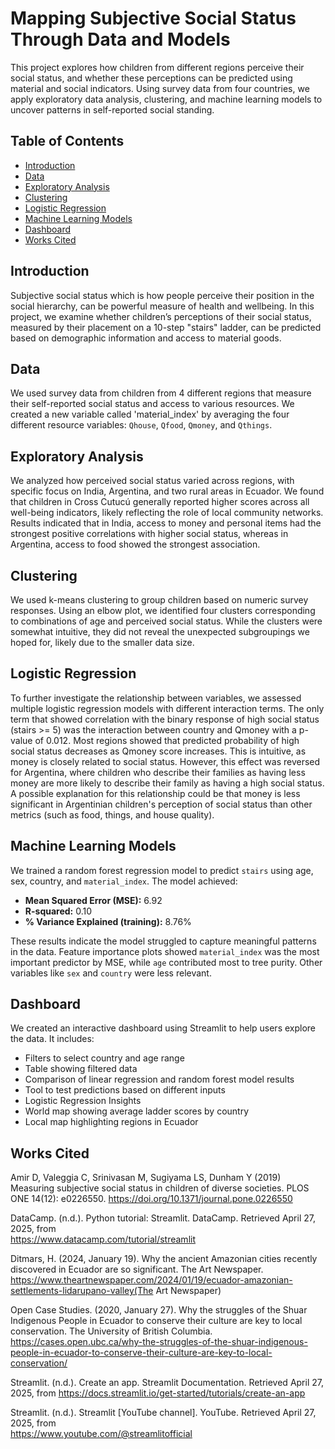 # Mapping Subjective Social Status Through Data and Models

This project explores how children from different regions perceive their social status, and whether these perceptions can be predicted using material and social indicators. Using survey data from four countries, we apply exploratory data analysis, clustering, and machine learning models to uncover patterns in self-reported social standing.

## Table of Contents

- [Introduction](#introduction)
- [Data](#data)
- [Exploratory Analysis](#exploratory-analysis)
- [Clustering](#clustering)
- [Logistic Regression](#logistic-regression)
- [Machine Learning Models](#machine-learning-models)
- [Dashboard](#dashboard)
- [Works Cited](#works-cited)
  
  



## Introduction

Subjective social status which is how people perceive their position in the social hierarchy, can be powerful measure of health and wellbeing. In this project, we examine whether children’s perceptions of their social status, measured by their placement on a 10-step "stairs" ladder, can be predicted based on demographic information and access to material goods.

## Data 

We used survey data from children from 4 different regions that measure their self-reported social status and access to various resources. We created a new variable called 'material_index' by averaging the four different resource variables: `Qhouse`, `Qfood`, `Qmoney`, and `Qthings`.


## Exploratory Analysis

We analyzed how perceived social status varied across regions, with specific focus on India, Argentina, and two rural areas in Ecuador. We found that children in Cross Cutucú generally reported higher scores across all well-being indicators, likely reflecting the role of local community networks. Results indicated that in India, access to money and personal items had the strongest positive correlations with higher social status, whereas in Argentina, access to food showed the strongest association. 

## Clustering

We used k-means clustering to group children based on numeric survey responses. Using an elbow plot, we identified four clusters corresponding to combinations of age and perceived social status. While the clusters were somewhat intuitive, they did not reveal the unexpected subgroupings we hoped for, likely due to the smaller data size. 

## Logistic Regression

To further investigate the relationship between variables, we assessed multiple logistic regression models with different interaction terms. The only term that showed correlation with the binary response of high social status (stairs >= 5) was the interaction between country and Qmoney with a p-value of 0.012. Most regions showed that predicted probability of high social status decreases as Qmoney score increases. This is intuitive, as money is closely related to social status. However, this effect was reversed for Argentina, where children who describe their families as having less money are more likely to describe their family as having a high social status. A possible explanation for this relationship could be that money is less significant in Argentinian children's perception of social status than other metrics (such as food, things, and house quality).

## Machine Learning Models

We trained a random forest regression model to predict `stairs` using age, sex, country, and `material_index`. The model achieved:

- **Mean Squared Error (MSE):** 6.92  
- **R-squared:** 0.10  
- **% Variance Explained (training):** 8.76%

These results indicate the model struggled to capture meaningful patterns in the data. Feature importance plots showed `material_index` was the most important predictor by MSE, while `age` contributed most to tree purity. Other variables like `sex` and `country` were less relevant.

## Dashboard
We created an interactive dashboard using Streamlit to help users explore the data. It includes:

- Filters to select country and age range
- Table showing filtered data
- Comparison of linear regression and random forest model results
- Tool to test predictions based on different inputs
- Logistic Regression Insights
- World map showing average ladder scores by country
- Local map highlighting regions in Ecuador 

## Works Cited
Amir D, Valeggia C, Srinivasan M, Sugiyama LS, Dunham Y (2019) Measuring subjective 
social status in children of diverse societies. PLOS ONE 14(12): e0226550. 
https://doi.org/10.1371/journal.pone.0226550

DataCamp. (n.d.). Python tutorial: Streamlit. DataCamp. Retrieved April 27, 2025, from  
https://www.datacamp.com/tutorial/streamlit

Ditmars, H. (2024, January 19). Why the ancient Amazonian cities recently discovered in 
Ecuador are so significant. The Art Newspaper. https://www.theartnewspaper.com/2024/01/19/ecuador-amazonian-settlements-lidarupano-valley(The Art Newspaper)

Open Case Studies. (2020, January 27). Why the struggles of the Shuar Indigenous People in 
Ecuador to conserve their culture are key to local conservation. The University of British 
Columbia. https://cases.open.ubc.ca/why-the-struggles-of-the-shuar-indigenous-people-in-ecuador-to-conserve-their-culture-are-key-to-local-conservation/

Streamlit. (n.d.). Create an app. Streamlit Documentation. Retrieved April 27, 2025, from
https://docs.streamlit.io/get-started/tutorials/create-an-app

Streamlit. (n.d.). Streamlit [YouTube channel]. YouTube. Retrieved April 27, 2025, from  
https://www.youtube.com/@streamlitofficial







